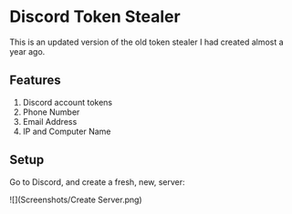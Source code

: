 # Discord Token Stealer

This is an updated version of the old token stealer I had created almost a year ago. 

## Features
1. Discord account tokens
2. Phone Number
3. Email Address
4. IP and Computer Name

## Setup

Go to Discord, and create a fresh, new, server:

![](Screenshots/Create Server.png) 
